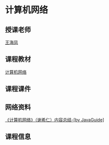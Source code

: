 # 计算机网络

## 授课老师

[王海凤](https://yjsch.imut.edu.cn/info/1097/2070.htm)

## 课程教材

[计算机网络](https://book.douban.com/subject/35498120/)

## 课程课件

## 网络资料

[《计算机网络》（谢希仁）内容总结-[by JavaGuide]](https://javaguide.cn/cs-basics/network/computer-network-xiexiren-summary.html)

## 课程信息
